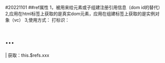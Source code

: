 #20221101
##ref属性
1，被用来给元素或子组建注册引用信息（dom id的替代）
2,应用在html标签上获取的是真实dom元素，应用在组建标签上获取的是实例对象（vc）
3,使用方式：
  打标识：<h1 ref="xxx"> ... </h1> | <SchoolL ref="xxx"> </SchoolL>
  获取：this.$refs.xxx